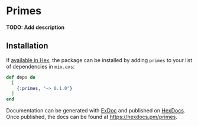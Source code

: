 # Primes

**TODO: Add description**

## Installation

If [available in Hex](https://hex.pm/docs/publish), the package can be installed
by adding `primes` to your list of dependencies in `mix.exs`:

```elixir
def deps do
  [
    {:primes, "~> 0.1.0"}
  ]
end
```

Documentation can be generated with [ExDoc](https://github.com/elixir-lang/ex_doc)
and published on [HexDocs](https://hexdocs.pm). Once published, the docs can
be found at <https://hexdocs.pm/primes>.

